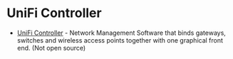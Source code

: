 # UniFi Controller

* [UniFi Controller](https://www.ui.com/software/) - Network Management Software that binds gateways, switches and wireless access points together with one graphical front end. (Not open source)